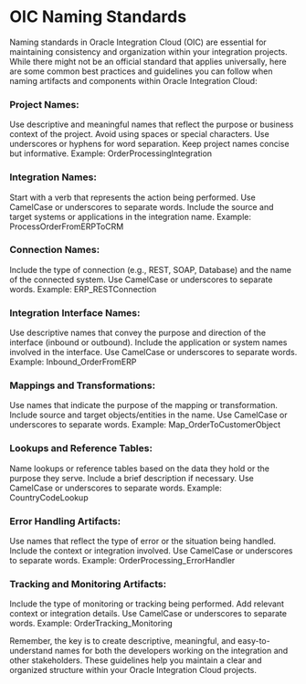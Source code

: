 # OIC Naming Standards

Naming standards in Oracle Integration Cloud (OIC) are essential for maintaining consistency and organization within your integration projects. While there might not be an official standard that applies universally, here are some common best practices and guidelines you can follow when naming artifacts and components within Oracle Integration Cloud:

###  Project Names:
Use descriptive and meaningful names that reflect the purpose or business context of the project.
Avoid using spaces or special characters. Use underscores or hyphens for word separation.
Keep project names concise but informative.
Example: OrderProcessingIntegration

###  Integration Names:
Start with a verb that represents the action being performed.
Use CamelCase or underscores to separate words.
Include the source and target systems or applications in the integration name.
Example: ProcessOrderFromERPToCRM

###  Connection Names:
Include the type of connection (e.g., REST, SOAP, Database) and the name of the connected system.
Use CamelCase or underscores to separate words.
Example: ERP_RESTConnection

###  Integration Interface Names:
Use descriptive names that convey the purpose and direction of the interface (inbound or outbound).
Include the application or system names involved in the interface.
Use CamelCase or underscores to separate words.
Example: Inbound_OrderFromERP

###  Mappings and Transformations:
Use names that indicate the purpose of the mapping or transformation.
Include source and target objects/entities in the name.
Use CamelCase or underscores to separate words.
Example: Map_OrderToCustomerObject

###  Lookups and Reference Tables:
Name lookups or reference tables based on the data they hold or the purpose they serve.
Include a brief description if necessary.
Use CamelCase or underscores to separate words.
Example: CountryCodeLookup

###  Error Handling Artifacts:
Use names that reflect the type of error or the situation being handled.
Include the context or integration involved.
Use CamelCase or underscores to separate words.
Example: OrderProcessing_ErrorHandler

###  Tracking and Monitoring Artifacts:
Include the type of monitoring or tracking being performed.
Add relevant context or integration details.
Use CamelCase or underscores to separate words.
Example: OrderTracking_Monitoring

Remember, the key is to create descriptive, meaningful, and easy-to-understand names for both the developers working on the integration and other stakeholders. These guidelines help you maintain a clear and organized structure within your Oracle Integration Cloud projects.